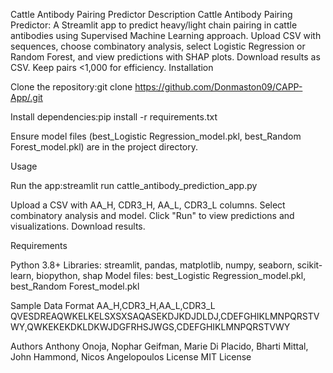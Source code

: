 Cattle Antibody Pairing Predictor
Description
Cattle Antibody Pairing Predictor: A Streamlit app to predict heavy/light chain pairing in cattle antibodies using Supervised Machine Learning approach. 
Upload CSV with sequences, choose combinatory analysis, select Logistic Regression or Random Forest, and view predictions with SHAP plots. 
Download results as CSV. Keep pairs <1,000 for efficiency.
Installation

Clone the repository:git clone https://github.com/Donmaston09/CAPP-App/.git


Install dependencies:pip install -r requirements.txt


Ensure model files (best_Logistic Regression_model.pkl, best_Random Forest_model.pkl) are in the project directory.

Usage

Run the app:streamlit run cattle_antibody_prediction_app.py


Upload a CSV with AA_H, CDR3_H, AA_L, CDR3_L columns.
Select combinatory analysis and model.
Click "Run" to view predictions and visualizations.
Download results.

Requirements

Python 3.8+
Libraries: streamlit, pandas, matplotlib, numpy, seaborn, scikit-learn, biopython, shap
Model files: best_Logistic Regression_model.pkl, best_Random Forest_model.pkl

Sample Data Format
AA_H,CDR3_H,AA_L,CDR3_L
QVESDREAQWKELKELSXSXSAQASEKDJKDJDLDJ,CDEFGHIKLMNPQRSTVWY,QWKEKEKDKLDKWJDGFRHSJWGS,CDEFGHIKLMNPQRSTVWY

Authors
Anthony Onoja, Nophar Geifman, Marie Di Placido, Bharti Mittal, John Hammond, Nicos Angelopoulos
License
MIT License
